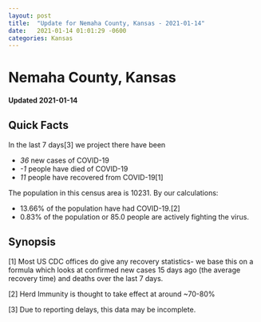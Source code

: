 ```yaml
---
layout: post
title:  "Update for Nemaha County, Kansas - 2021-01-14"
date:   2021-01-14 01:01:29 -0600
categories: Kansas
---
```


# Nemaha County, Kansas
#### Updated 2021-01-14

## Quick Facts

In the last 7 days[3] we project there have been
- *36* new cases of COVID-19
- *-1* people have died of COVID-19
- *11* people have recovered from COVID-19[1]

The population in this census area is 10231. By our calculations:
- 13.66% of the population have had COVID-19.[2]
- 0.83% of the population or 85.0 people are actively fighting the virus.

## Synopsis




[1] Most US CDC offices do give any recovery statistics- we base this on a formula which looks at confirmed new cases
15 days ago (the average recovery time) and deaths over the last 7 days.

[2] Herd Immunity is thought to take effect at around ~70-80%

[3] Due to reporting delays, this data may be incomplete.
 
    